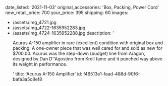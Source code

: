 date_listed: '2021-11-03'
original_accessories: 'Box, Packing, Power Cord'
new_retail_price: 700
your_price: 395
shipping: 60
images:
  - /assets/img_4721.jpg
  - /assets/img_4722-1635952283.jpg
  - /assets/img_4724-1635952288.jpg
description: '<p>Acurus A-150 amplifier in rare (excellent) condition with original box and packing. A one-owner piece that was well cared for and sold as new for $700.00. Acurus was the step-down (budget) line from Aragon, designed by Dan D''Agostino from Krell fame and it punched way above its weight in performance.&nbsp;</p>'
title: 'Acurus A-150 Amplifier'
id: f46513e1-faad-488d-90f6-bafa3a5c8ef8
